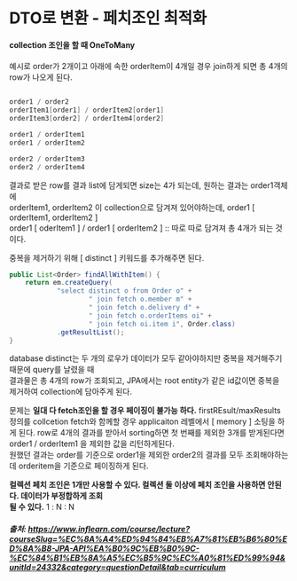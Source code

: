 # DTO로 변환 - 페치조인 최적화

#### collection 조인을 할 때 OneToMany 

예시로 order가 2개이고 아래에 속한 orderItem이 4개일 경우 join하게 되면
총 4개의 row가 나오게 된다.

```java

order1 / order2 
orderItem1[order1] / orderItem2[order1]
orderItem3[order2] / orderItem4[order2]

order1 / orderItem1
order1 / orderItem2

order2 / orderItem3
order2 / orderItem4
```
결과로 받은 row를 결과 list에 담게되면 size는 4가 되는데, 원하는 결과는 order1객체에     
orderItem1, orderItem2 이 collection으로 담겨져 있어야하는데, order1 [ orderItem1, orderItem2 ]     
order1 [ oderItem1 ] / order1 [ orderItem2 ]  :: 따로 따로 담겨져 총 4개가 되는 것이다.      

중복을 제거하기 위해 [ distinct ] 키워드를 추가해주면 된다.
```java
public List<Order> findAllWithItem() {
    return em.createQuery(
            "select distinct o from Order o" +
                    " join fetch o.member m" +
                    " join fetch o.delivery d" +
                    " join fetch o.orderItems oi" +
                    " join fetch oi.item i", Order.class)
            .getResultList();
}
```
database distinct는 두 개의 로우가 데이터가 모두 같아야하지만 중복을 제거해주기 때문에 query를 날렸을 때     
결과물은 총 4개의 row가 조회되고, JPA에서는 root entity가 같은 id값이면 중복을 제거하여 collection에 담아주게 된다. 

문제는 **일대 다 fetch조인을 할 경우 페이징이 불가능 하다.**
firstREsult/maxResults 정의를 collcetion fetch와 함께할 경우 applicaiton 레벨에서 [ memory ] 소팅을 하게 된다. 
row로 4개의 결과를 받아서 sorting하면 첫 번째를 제외한 3개를 받게된다면 order1 / orderItem1 을 제외한 값을 리턴하게된다.    
원했던 결과는 order를 기준으로 order1을 제외한 order2의 결과를 모두 조회해야하는데 orderitem을 기준으로 페이징하게 된다.      

**컬렉션 페치 조인은 1개만 사용할 수 있다. 컬렉션 둘 이상에 페치 조인을 사용하면 안된다. 데이터가 부정합하게 조회   
될 수 있다.** 1 : N : N 


##### 출처: https://www.inflearn.com/course/lecture?courseSlug=%EC%8A%A4%ED%94%84%EB%A7%81%EB%B6%80%ED%8A%B8-JPA-API%EA%B0%9C%EB%B0%9C-%EC%84%B1%EB%8A%A5%EC%B5%9C%EC%A0%81%ED%99%94&unitId=24332&category=questionDetail&tab=curriculum

